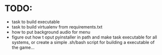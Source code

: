# TODO:

* task to build executable
* task to build virtualenv from requirements.txt
* how to put background audio for menu
* figure out how t oput pyinstaller in path and make task executable for all systems, or create a simple .sh/bash script for building a executable of the game...